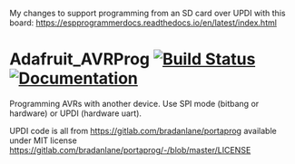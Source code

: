 
My changes to support programming from an SD card over UPDI with this board: https://espprogrammerdocs.readthedocs.io/en/latest/index.html

# Adafruit_AVRProg [![Build Status](https://github.com/adafruit/Adafruit_AVRPROG/workflows/Arduino%20Library%20CI/badge.svg)](https://github.com/adafruit/Adafruit_AVRPROG/actions)[![Documentation](https://github.com/adafruit/ci-arduino/blob/master/assets/doxygen_badge.svg)](http://adafruit.github.io/Adafruit_AVRPROG/html/index.html)

Programming AVRs with another device. Use SPI mode (bitbang or hardware) or UPDI (hardware uart).

UPDI code is all from https://gitlab.com/bradanlane/portaprog available under MIT license https://gitlab.com/bradanlane/portaprog/-/blob/master/LICENSE